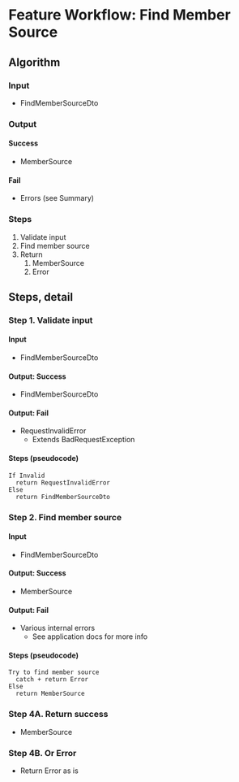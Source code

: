 # Feature Workflow: Find Member Source

## Algorithm

### Input

- FindMemberSourceDto

### Output

#### Success

- MemberSource

#### Fail

- Errors (see Summary)

### Steps

1. Validate input
2. Find member source
3. Return
   1. MemberSource
   2. Error

## Steps, detail

### Step 1. Validate input

#### Input

- FindMemberSourceDto

#### Output: Success

- FindMemberSourceDto

#### Output: Fail

- RequestInvalidError
  - Extends BadRequestException

#### Steps (pseudocode)

```
If Invalid
  return RequestInvalidError
Else
  return FindMemberSourceDto
```

### Step 2. Find member source

#### Input

- FindMemberSourceDto

#### Output: Success

- MemberSource

#### Output: Fail

- Various internal errors
  - See application docs for more info

#### Steps (pseudocode)

```
Try to find member source
  catch + return Error
Else
  return MemberSource
```

### Step 4A. Return success

- MemberSource

### Step 4B. Or Error

- Return Error as is
